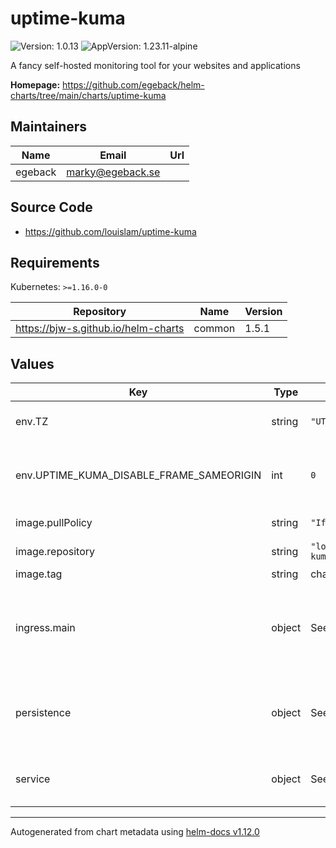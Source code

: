 # uptime-kuma

![Version: 1.0.13](https://img.shields.io/badge/Version-1.0.13-informational?style=flat-square) ![AppVersion: 1.23.11-alpine](https://img.shields.io/badge/AppVersion-1.23.11--alpine-informational?style=flat-square)

A fancy self-hosted monitoring tool for your websites and applications

**Homepage:** <https://github.com/egeback/helm-charts/tree/main/charts/uptime-kuma>

## Maintainers

| Name | Email | Url |
| ---- | ------ | --- |
| egeback | <marky@egeback.se> |  |

## Source Code

* <https://github.com/louislam/uptime-kuma>

## Requirements

Kubernetes: `>=1.16.0-0`

| Repository | Name | Version |
|------------|------|---------|
| https://bjw-s.github.io/helm-charts | common | 1.5.1 |

## Values

| Key | Type | Default | Description |
|-----|------|---------|-------------|
| env.TZ | string | `"UTC"` | Set the container timezone |
| env.UPTIME_KUMA_DISABLE_FRAME_SAMEORIGIN | int | `0` | Set the frame same-origin policy (int) |
| image.pullPolicy | string | `"IfNotPresent"` | image pull policy |
| image.repository | string | `"louislam/uptime-kuma"` | image repository |
| image.tag | string | chart.appVersion | image tag |
| ingress.main | object | See values.yaml | Enable and configure ingress settings for the chart under this key. |
| persistence | object | See values.yaml | Configure persistence settings for the chart under this key. |
| service | object | See values.yaml | Configures service settings for the chart. |

----------------------------------------------
Autogenerated from chart metadata using [helm-docs v1.12.0](https://github.com/norwoodj/helm-docs/releases/v1.12.0)
